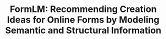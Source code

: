 ---
layout: default
title: 'FormLM: Recommending Creation Ideas for Online Forms by Modeling Semantic and Structural Information'
authors: <strong>Yijia Shao</strong>, Mengyu Zhou, Yifan Zhong, Tao Wu, Hongwei Han, Gideon Huang, Dongmei Zhang
publication: To appear in EMNLP 2022.
year: 2022.7
pdf: ''
code: ''
official_link: ''
---